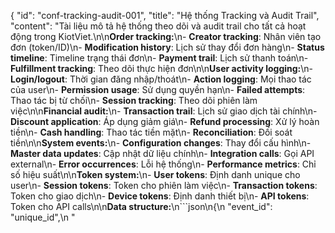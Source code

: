 {
  "id": "conf-tracking-audit-001",
  "title": "Hệ thống Tracking và Audit Trail",
  "content": "Tài liệu mô tả hệ thống theo dõi và audit trail cho tất cả hoạt động trong KiotViet.\n\n**Order tracking:**\n- **Creator tracking**: Nhân viên tạo đơn (token/ID)\n- **Modification history**: Lịch sử thay đổi đơn hàng\n- **Status timeline**: Timeline trạng thái đơn\n- **Payment trail**: Lịch sử thanh toán\n- **Fulfillment tracking**: Theo dõi thực hiện đơn\n\n**User activity logging:**\n- **Login/logout**: Thời gian đăng nhập/thoát\n- **Action logging**: Mọi thao tác của user\n- **Permission usage**: Sử dụng quyền hạn\n- **Failed attempts**: Thao tác bị từ chối\n- **Session tracking**: Theo dõi phiên làm việc\n\n**Financial audit:**\n- **Transaction trail**: Lịch sử giao dịch tài chính\n- **Discount application**: Áp dụng giảm giá\n- **Refund processing**: Xử lý hoàn tiền\n- **Cash handling**: Thao tác tiền mặt\n- **Reconciliation**: Đối soát tiền\n\n**System events:**\n- **Configuration changes**: Thay đổi cấu hình\n- **Master data updates**: Cập nhật dữ liệu chính\n- **Integration calls**: Gọi API external\n- **Error occurrences**: Lỗi hệ thống\n- **Performance metrics**: Chỉ số hiệu suất\n\n**Token system:**\n- **User tokens**: Định danh unique cho user\n- **Session tokens**: Token cho phiên làm việc\n- **Transaction tokens**: Token cho giao dịch\n- **Device tokens**: Định danh thiết bị\n- **API tokens**: Token cho API calls\n\n**Data structure:**\n```json\n{\n  \"event_id\": \"unique_id\",\n  \"